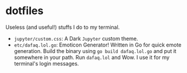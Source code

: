 dotfiles
========

Useless (and useful!) stuffs I do to my terminal.

- `jupyter/custom.css`: A Dark `Jupyter` custom theme.
- `etc/dafaq.lol.go`: Emoticon Generator! Written in Go for quick emote generation. Build the binary using `go build dafaq.lol.go` and put it somewhere in your path. Run `dafaq.lol` and Wow. I use it for my terminal's login messages.

